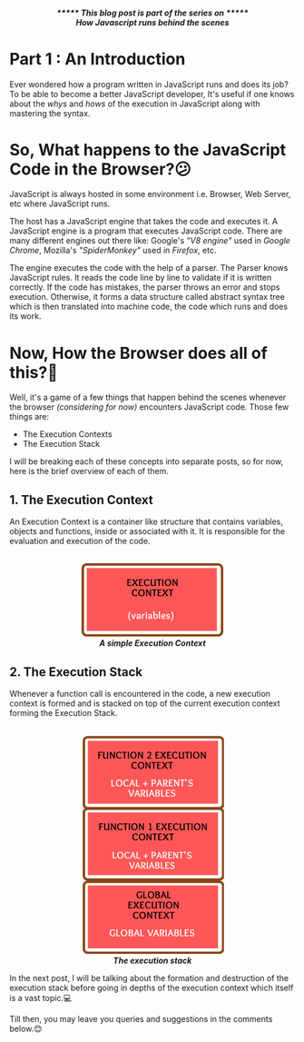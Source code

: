 ##### <p align="center"><em>***** This blog post is part of the series on *****<br><strong>How Javascript runs behind the scenes</strong></em></p>

# Part 1 : An Introduction

Ever wondered how a program written in JavaScript runs and does its job? To be able to become a better JavaScript developer, It's useful if one knows about the *whys* and *hows* of the execution in JavaScript along with mastering the syntax. 

# So, What happens to the JavaScript Code in the Browser?😕

JavaScript is always hosted in some environment i.e. Browser, Web Server, etc where JavaScript runs. 

The host has a JavaScript engine that takes the code and executes it. A JavaScript engine is a program that executes JavaScript code. There are many different engines out there like: Google's *"V8 engine"* used in *Google Chrome*, Mozilla's *"SpiderMonkey"* used in *Firefox*, etc. 

The engine executes the code with the help of a parser. The Parser knows JavaScript rules. It reads the code line by line to validate if it is written correctly. If the code has mistakes, the parser throws an error and stops execution. Otherwise, it forms a data structure called abstract syntax tree which is then translated into machine code, the code which runs and does its work.

# Now, How the Browser does all of this?🤔

Well, it's a game of a few things that happen behind the scenes whenever the browser *(considering for now)* encounters JavaScript code. Those few things are:

- The Execution Contexts
- The Execution Stack

I will be breaking each of these concepts into separate posts, so for now, here is the brief overview of each of them.

## 1. The Execution Context
<p>
    An Execution Context is a container like structure that contains variables, objects and functions, inside or associated with it. It is responsible for the evaluation and execution of the code.
</p>
<p align="center">
    <br>
    <img src="https://raw.githubusercontent.com/ujalak1812/Blogs/master/images/img1.png" alt="Execution Context" />
    <br>
    <strong><em>A simple Execution Context</em></strong>
    <br>
</p>


## 2. The Execution Stack
<p>
    Whenever a function call is encountered in the code, a new execution context is formed and is stacked on top of the current execution context forming the Execution Stack.
</p>
<p align="center">
    <br>
    <img src="https://raw.githubusercontent.com/ujalak1812/Blogs/master/images/img3.png" alt="3 Execution Context Stacked" />
    <br>
    <strong><em>The execution stack </em></strong>
    <br>
</p>


In the next post, I will be talking about the formation and destruction of the execution stack before going in depths of the execution context which itself is a vast topic.💻

Till then, you may leave you queries and suggestions in the comments below.😊 
